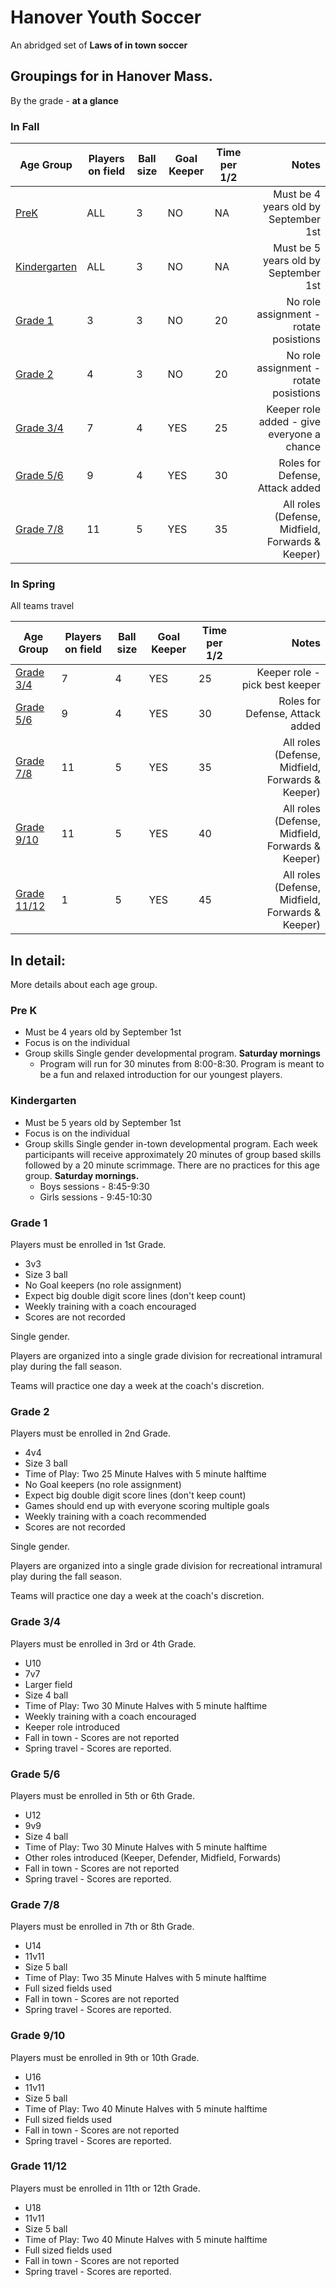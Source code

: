# Hanover Youth Soccer

An abridged set of **Laws of in town soccer**

## Groupings for in Hanover Mass.

By the grade - **at a glance**

### In Fall
Age Group                      | Players on field | Ball size      |Goal Keeper   | Time per 1/2 | Notes
 ----------------------------- | ---------------- | -------------- | ------------ | ------------ | --------:
[PreK](#PreK)                  | ALL              | 3              | NO           | NA           | Must be 4 years old by September 1st
[Kindergarten](#Kindergarten)  | ALL              | 3              | NO           | NA           | Must be 5 years old by September 1st
[Grade 1](#Grade1)             | 3                | 3              | NO           | 20           | No role assignment - rotate posistions
[Grade 2](#Grade2)             | 4                | 3              | NO           | 20           | No role assignment - rotate posistions
[Grade 3/4](#Grade34)          | 7                | 4              | YES          | 25           | Keeper role added - give everyone a chance
[Grade 5/6](#Grade56)          | 9                | 4              | YES          | 30           | Roles for Defense, Attack added
[Grade 7/8](#Grade78)          | 11               | 5              | YES          | 35           | All roles (Defense, Midfield, Forwards & Keeper)


### In Spring

All teams travel

Age Group                      | Players on field | Ball size      |Goal Keeper   | Time per 1/2 | Notes
 ----------------------------- | ---------------- | -------------- | ------------ | ------------ | --------:
[Grade 3/4](#Grade34)          | 7                | 4              | YES          | 25           | Keeper role - pick best keeper
[Grade 5/6](#Grade56)          | 9                | 4              | YES          | 30           | Roles for Defense, Attack added
[Grade 7/8](#Grade78)          | 11               | 5              | YES          | 35           | All roles (Defense, Midfield, Forwards & Keeper)
[Grade 9/10](#Grade910)        | 11               | 5              | YES          | 40           | All roles (Defense, Midfield, Forwards & Keeper)
[Grade 11/12](#Grade1112)      | 1                | 5              | YES          | 45           | All roles (Defense, Midfield, Forwards & Keeper)


## In detail:

More details about each age group.

### **Pre K** <a name="PreK"></a>
 - Must be 4 years old by September 1st
 - Focus is on the individual
 - Group skills
  Single gender developmental program.
  **Saturday mornings**
	  -  Program will run for 30 minutes from 8:00-8:30.
  Program is meant to be a fun and relaxed introduction for our youngest players.

### **Kindergarten** <a name="Kindergarten"></a>
 - Must be 5 years old by September 1st
 - Focus is on the individual
 - Group skills
  Single gender in-town developmental program.
 Each week participants will receive approximately 20 minutes of group based skills followed by a 20 minute scrimmage.
  There are no practices for this age group.
  **Saturday mornings.**
   - Boys sessions - 8:45-9:30
   - Girls sessions - 9:45-10:30

### **Grade 1** <a name="Grade1"></a>
Players must be enrolled in 1st Grade.
 - 3v3
 - Size 3 ball
 - No Goal keepers (no role assignment)
 - Expect big double digit score lines (don't keep count)
 - Weekly training with a coach encouraged
 - Scores are not recorded

 Single gender.

 Players are organized into a single grade division for recreational intramural play during the fall season.

 Teams will practice one day a week at the coach's discretion.

###  **Grade 2** <a name="Grade2"></a>
 Players must be enrolled in 2nd Grade.
 - 4v4
 - Size 3 ball
 - Time of Play: Two 25 Minute Halves with 5 minute halftime
 - No Goal keepers (no role assignment)
 - Expect big double digit score lines (don't keep count)
 - Games should end up with everyone scoring multiple goals
 - Weekly training with a coach recommended
 - Scores are not recorded

 Single gender.

 Players are organized into a single grade division for recreational intramural play during the fall season.

 Teams will practice one day a week at the coach's discretion.

### **Grade 3/4** <a name="Grade34"></a>
 Players must be enrolled in 3rd or 4th Grade.
 - U10
 - 7v7
 - Larger field
 - Size 4 ball
 - Time of Play: Two 30 Minute Halves with 5 minute halftime
 - Weekly training with a coach encouraged
 - Keeper role introduced
 - Fall in town - Scores are not reported
 - Spring travel - Scores are reported.

### **Grade 5/6** <a name="Grade56"></a>
Players must be enrolled in 5th or 6th Grade.
 - U12
 - 9v9
 - Size 4 ball
 - Time of Play: Two 30 Minute Halves with 5 minute halftime
 - Other roles introduced (Keeper, Defender, Midfield, Forwards)
 - Fall in town - Scores are not reported
 - Spring travel - Scores are reported.

### **Grade 7/8** <a name="Grade78"></a>
Players must be enrolled in 7th or 8th Grade.
 - U14
 - 11v11
 - Size 5 ball
 - Time of Play: Two 35 Minute Halves with 5 minute halftime
 - Full sized fields used
 - Fall in town - Scores are not reported
 - Spring travel - Scores are reported.
### **Grade 9/10** <a name="Grade910"></a>
Players must be enrolled in 9th or 10th Grade.
 - U16
 - 11v11
 - Size 5 ball
 - Time of Play: Two 40 Minute Halves with 5 minute halftime
 - Full sized fields used
 - Fall in town - Scores are not reported
 - Spring travel - Scores are reported.
### **Grade 11/12** <a name="Grade1112"></a>
Players must be enrolled in 11th or 12th Grade.
 - U18
 - 11v11
 - Size 5 ball
 - Time of Play: Two 40 Minute Halves with 5 minute halftime
 - Full sized fields used
 - Fall in town - Scores are not reported
 - Spring travel - Scores are reported.